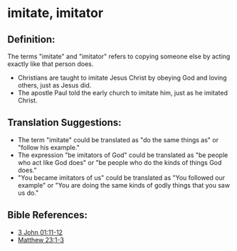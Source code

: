 # imitate, imitator #

## Definition: ##

The terms "imitate" and "imitator" refers to copying someone else by acting exactly like that person does.

* Christians are taught to imitate Jesus Christ by obeying God and loving others, just as Jesus did.
* The apostle Paul told the early church to imitate him, just as he imitated Christ.

## Translation Suggestions: ##

* The term "imitate" could be translated as "do the same things as" or "follow his example."
* The expression "be imitators of God" could be translated as "be people who act like God does" or "be people who do the kinds of things God does."
* "You became imitators of us" could be translated as "You followed our example" or "You are doing the same kinds of godly things that you saw us do."

## Bible References: ##

* [3 John 01:11-12](en/tn/3jn/help/01/11)
* [Matthew 23:1-3](en/tn/mat/help/23/01)